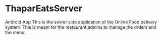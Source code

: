 # ThaparEatsServer

Android App
This is the sevrer side application of the Online Food delivery system.
This is meant for the restaurant admins to manage the orders and the menu.
